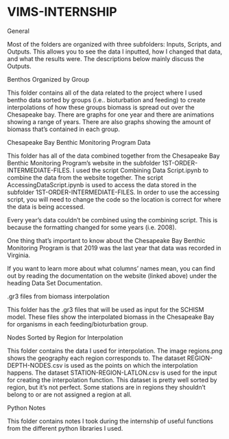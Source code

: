 # VIMS-INTERNSHIP

General

Most of the folders are organized with three subfolders: Inputs, Scripts, and Outputs. This allows you to see the data I inputted, how I changed that data, and what the results were. The descriptions below mainly discuss the Outputs. 

Benthos Organized by Group

This folder contains all of the data related to the project where I used bentho data sorted by groups (i.e.. bioturbation and feeding) to create interpolations of how these groups biomass is spread out over the Chesapeake bay. There are graphs for one year and there are animations showing a range of years. There are also graphs showing the amount of biomass that’s contained in each group. 

Chesapeake Bay Benthic Monitoring Program Data

This folder has all of the data combined together from the Chesapeake Bay Benthic Monitoring Program’s website in the subfolder 1ST-ORDER-INTERMEDIATE-FILES. I used the script Combining Data Script.ipynb to combine the data from the website together. The script AccessingDataScript.ipynb is used to access the data stored in the subfolder 1ST-ORDER-INTERMEDIATE-FILES. In order to use the accessing script, you will need to change the code so the location is correct for where the data is being accessed. 

Every year’s data couldn’t be combined using the combining script. This is because the formatting changed for some years (i.e. 2008). 

One thing that’s important to know about the Chesapeake Bay Benthic Monitoring Program is that 2019 was the last year that data was recorded in Virginia. 

If you want to learn more about what columns’ names mean, you can find out by reading the documentation on the website (linked above) under the heading Data Set Documentation. 

.gr3 files from biomass interpolation

This folder has the .gr3 files that will be used as input for the SCHISM model. These files show the interpolated biomass in the Chesapeake Bay for organisms in each feeding/bioturbation group. 

Nodes Sorted by Region for Interpolation

This folder contains the data I used for interpolation. The image regions.png shows the geography each region corresponds to. The dataset REGION-DEPTH-NODES.csv is used as the points on which the interpolation happens. The dataset STATION-REGION-LATLON.csv is used for the input for creating the interpolation function. This dataset is pretty well sorted by region, but it’s not perfect. Some stations are in regions they shouldn’t belong to or are not assigned a region at all. 

Python Notes

This folder contains notes I took during the internship of useful functions from the different python libraries I used. 

